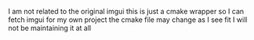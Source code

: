 I am not related to the original imgui
this is just a cmake wrapper so I can fetch imgui for my own project
the cmake file may change as I see fit
I will not be maintaining it at all
